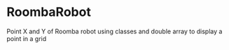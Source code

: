 # RoombaRobot
Point X and Y of Roomba robot using classes and double array to display a point
in a grid


